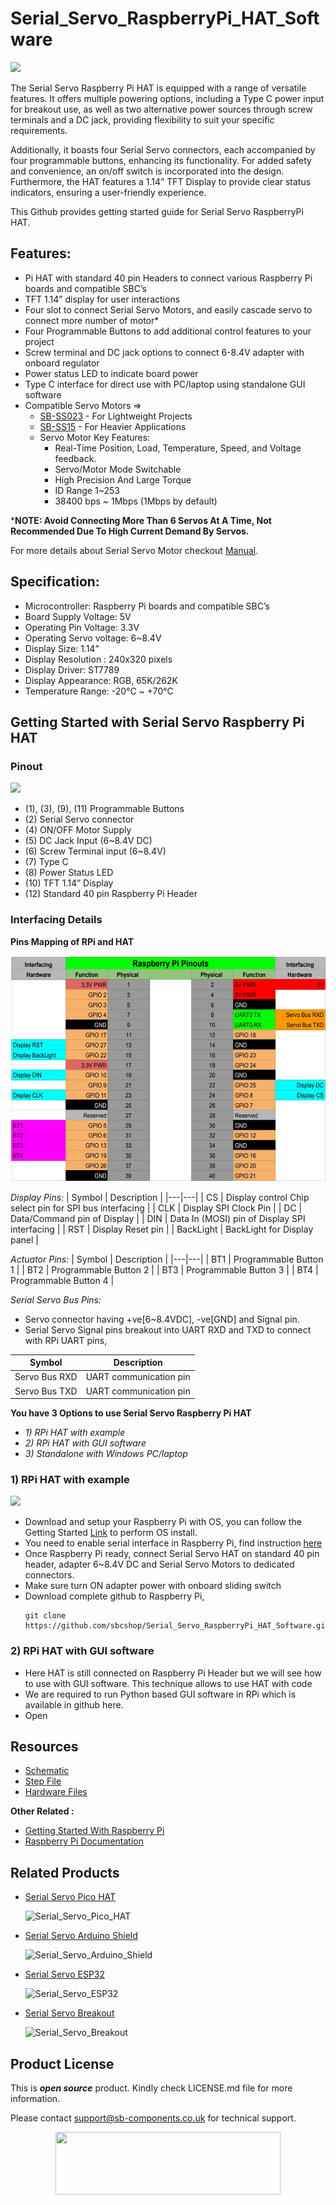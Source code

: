 # Serial_Servo_RaspberryPi_HAT_Software

<img src= "https://cdn.shopify.com/s/files/1/1217/2104/files/Artboard_1_2.png?v=1718787431"/>

The Serial Servo Raspberry Pi HAT is equipped with a range of versatile features. It offers multiple powering options, including a Type C power input for breakout use, as well as two alternative power sources through screw terminals and a DC jack, providing flexibility to suit your specific requirements.

Additionally, it boasts four Serial Servo connectors, each accompanied by four programmable buttons, enhancing its functionality. For added safety and convenience, an on/off switch is incorporated into the design. Furthermore, the HAT features a 1.14” TFT Display to provide clear status indicators, ensuring a user-friendly experience.

This Github provides getting started guide for Serial Servo RaspberryPi HAT.

## Features:
- Pi HAT with standard 40 pin Headers to connect various Raspberry Pi boards and compatible SBC’s
- TFT 1.14” display for user interactions
- Four slot to connect Serial Servo Motors, and easily cascade servo to connect more number of motor*
- Four Programmable Buttons to add additional control features to your project 
- Screw terminal and DC jack options to connect 6-8.4V adapter with onboard regulator 
- Power status LED to indicate board power
- Type C interface for direct use with PC/laptop using standalone GUI software
- Compatible Servo Motors =>
    - [SB-SS023](https://shop.sb-components.co.uk/products/sb-serial-servo-sb-ss023-powerful-multi-purpose-digital-servo-motor?_pos=1&_sid=5cba75e00&_ss=r) - For Lightweight Projects
    - [SB-SS15](https://shop.sb-components.co.uk/products/sb-serial-servo-sb-ss15-powerful-multi-purpose-digital-servo-motor?_pos=2&_sid=5cba75e00&_ss=r) - For Heavier Applications
    - Servo Motor Key Features:
      - Real-Time Position, Load, Temperature, Speed, and Voltage feedback.
      - Servo/Motor Mode Switchable
      - High Precision And Large Torque
      - ID Range 1~253
      - 38400 bps ~ 1Mbps (1Mbps by default)

***NOTE:  Avoid Connecting More Than 6 Servos At A Time, Not Recommended Due To High Current Demand By Servos.**

For more details about Serial Servo Motor checkout [Manual](https://github.com/sbcshop/Serial_Servo_Breakout_Software/blob/main/Documents/SB_Servo_User_Manual.pdf).

## Specification:
- Microcontroller: Raspberry Pi boards and compatible SBC’s
- Board Supply Voltage: 5V 
- Operating Pin Voltage: 3.3V
- Operating Servo voltage: 6~8.4V 
- Display Size: 1.14” 
- Display Resolution : 240x320 pixels
- Display Driver: ST7789 
- Display Appearance: RGB, 65K/262K
- Temperature Range: -20°C ~ +70°C

## Getting Started with Serial Servo Raspberry Pi HAT 
### Pinout
<img src= "https://cdn.shopify.com/s/files/1/1217/2104/files/Artboard_1_copy_2.png?v=1718788207" />

- (1), (3), (9), (11) Programmable Buttons
- (2) Serial Servo connector
- (4) ON/OFF Motor Supply 
- (5) DC Jack Input (6~8.4V DC)
- (6) Screw Terminal input (6~8.4V)
- (7) Type C
- (8) Power Status LED
- (10) TFT 1.14” Display
- (12) Standard 40 pin Raspberry Pi Header

### Interfacing Details 
**Pins Mapping of RPi and HAT**
  
  <img src="https://github.com/sbcshop/Serial_Servo_RaspberryPi_HAT_Software/blob/main/images/Serial_Servo_RPi_HAT_Interfacing.jpg" width="586" height="361">
  
  _Display Pins:_
  | Symbol | Description |
  |---|---|
  | CS | Display control Chip select pin for SPI bus interfacing |
  | CLK | Display SPI Clock Pin |
  | DC | Data/Command pin of Display |
  | DIN  | Data In (MOSI) pin of Display SPI interfacing |
  | RST | Display Reset pin |
  | BackLight | BackLight for Display panel |
  
   _Actuator Pins:_
  | Symbol | Description | 
  |---|---|
  | BT1 | Programmable Button 1 |
  | BT2 | Programmable Button 2 |
  | BT3 | Programmable Button 3 |
  | BT4 | Programmable Button 4 |
  
   _Serial Servo Bus Pins:_
   
  * Servo connector having +ve[6~8.4VDC], -ve[GND] and Signal pin. 
  * Serial Servo Signal pins breakout into UART RXD and TXD to connect with RPi UART pins,
    
  | Symbol | Description | 
  |---|---|
  | Servo Bus RXD | UART communication pin |
  | Servo Bus TXD | UART communication pin |

**You have 3 Options to use Serial Servo Raspberry Pi HAT**
* _1) RPi HAT with example_
* _2) RPi HAT with GUI software_
* _3) Standalone with Windows PC/laptop_

### 1) RPi HAT with example

<img src="https://shop.sb-components.co.uk/cdn/shop/files/RASPBERRY_PI_HAT_MOTOR.png?v=1718964172&width=400">

* Download and setup your Raspberry Pi with OS, you can follow the Getting Started [Link](https://www.raspberrypi.com/documentation/computers/getting-started.html) to perform OS install.
* You need to enable serial interface in Raspberry Pi, find instruction [here](https://github.com/sbcshop/Pitalk_4G_HAT_Software/blob/main/Documents/Serial%20Interface%20Enable%20RPi.pdf) 
* Once Raspberry Pi ready, connect Serial Servo HAT on standard 40 pin header, adapter 6~8.4V DC and Serial Servo Motors to dedicated connectors.
* Make sure turn ON adapter power with onboard sliding switch
* Download complete github to Raspberry Pi,
  ```
  git clone https://github.com/sbcshop/Serial_Servo_RaspberryPi_HAT_Software.git
  ```

### 2) RPi HAT with GUI software
* Here HAT is still connected on Raspberry Pi Header but we will see how to use with GUI software. This technique allows to use HAT with code 
* We are required to run Python based GUI software in RPi which is available in github here.
* Open

  
## Resources 
  * [Schematic](https://github.com/sbcshop/Serial_Servo_RaspberryPi_HAT_Hardware/blob/main/Design%20Data/SCH_Serial_Servo_RaspberryPi_HAT.pdf)
  * [Step File](https://github.com/sbcshop/Serial_Servo_RaspberryPi_HAT_Hardware/blob/main/Mechanical%20Data/Serial_Servo_RaspberryPi_HAT.step)
  * [Hardware Files](https://github.com/sbcshop/Serial_Servo_RaspberryPi_HAT_Hardware)
    
**Other Related :**
  * [Getting Started With Raspberry Pi](https://www.raspberrypi.com/documentation/computers/getting-started.html)
  * [Raspberry Pi Documentation](https://www.raspberrypi.com/documentation/)


## Related Products  

  * [Serial Servo Pico HAT](https://shop.sb-components.co.uk/products/serial-servo-pico-hat?_pos=5&_sid=1178c9361&_ss=r)

    ![Serial_Servo_Pico_HAT](https://shop.sb-components.co.uk/cdn/shop/files/Artboard2_1.png?v=1718781807&width=150)
    
  * [Serial Servo Arduino Shield](https://shop.sb-components.co.uk/products/serial-servo-arduino-shield-1?_pos=4&_sid=1178c9361&_ss=r)

    ![Serial_Servo_Arduino_Shield](https://shop.sb-components.co.uk/cdn/shop/files/Artboard2_3.png?v=1718793718&width=150)

  * [Serial Servo ESP32](https://shop.sb-components.co.uk/products/serial-servo-based-on-esp32-1?_pos=1&_sid=c593a9981&_ss=r)

    ![Serial_Servo_ESP32](https://shop.sb-components.co.uk/cdn/shop/files/esp322.png?v=1718797495&width=150)
  
  * [Serial Servo Breakout](https://shop.sb-components.co.uk/products/serial-servo-breakout-1?_pos=3&_sid=5d47c0d83&_ss=r)

    ![Serial_Servo_Breakout](https://shop.sb-components.co.uk/cdn/shop/files/Artboard2.png?v=1718780131&width=150)



## Product License

This is ***open source*** product. Kindly check LICENSE.md file for more information.

Please contact support@sb-components.co.uk for technical support.
<p align="center">
  <img width="360" height="100" src="https://cdn.shopify.com/s/files/1/1217/2104/files/Logo_sb_component_3.png?v=1666086771&width=300">
</p>
